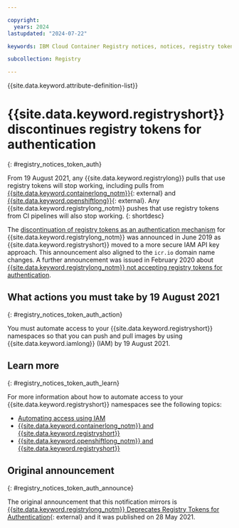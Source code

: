 ```yaml
---

copyright:
  years: 2024
lastupdated: "2024-07-22"

keywords: IBM Cloud Container Registry notices, notices, registry tokens, authentication

subcollection: Registry

---
```


{{site.data.keyword.attribute-definition-list}}

# {{site.data.keyword.registryshort}} discontinues registry tokens for authentication
{: #registry_notices_token_auth}

From 19 August 2021, any {{site.data.keyword.registrylong}} pulls that use registry tokens will stop working, including pulls from [{{site.data.keyword.containerlong_notm}}](https://www.ibm.com/products/kubernetes-service){: external} and [{{site.data.keyword.openshiftlong}}](https://www.ibm.com/products/openshift){: external}. Any {{site.data.keyword.registrylong_notm}} pushes that use registry tokens from CI pipelines will also stop working.
{: shortdesc}

The [discontinuation of registry tokens as an authentication mechanism](/docs/Registry?topic=Registry-registry_notices_token) for {{site.data.keyword.registrylong_notm}} was announced in June 2019 as {{site.data.keyword.registryshort}} moved to a more secure IAM API key approach. This announcement also aligned to the `icr.io` domain name changes. A further announcement was issued in February 2020 about [{{site.data.keyword.registrylong_notm}} not accepting registry tokens for authentication](/docs/Registry?topic=Registry-registry_notices_uaa_token).

## What actions you must take by 19 August 2021
{: #registry_notices_token_auth_action}

You must automate access to your {{site.data.keyword.registryshort}} namespaces so that you can push and pull images by using {{site.data.keyword.iamlong}} (IAM) by 19 August 2021.

## Learn more
{: #registry_notices_token_auth_learn}

For more information about how to automate access to your {{site.data.keyword.registryshort}} namespaces see the following topics:

- [Automating access using IAM](/docs/Registry?topic=Registry-registry_access)
- [{{site.data.keyword.containerlong_notm}} and {{site.data.keyword.registryshort}}](/docs/containers?topic=containers-registry)
- [{{site.data.keyword.openshiftlong_notm}} and {{site.data.keyword.registryshort}}](/docs/openshift?topic=openshift-registry#openshift_iccr)

## Original announcement
{: #registry_notices_token_auth_announce}

The original announcement that this notification mirrors is [{{site.data.keyword.registrylong_notm}} Deprecates Registry Tokens for Authentication](https://www.ibm.com/blog/announcement/ibm-cloud-container-registry-deprecates-registry-tokens-for-authentication/){: external} and it was published on 28 May 2021.
